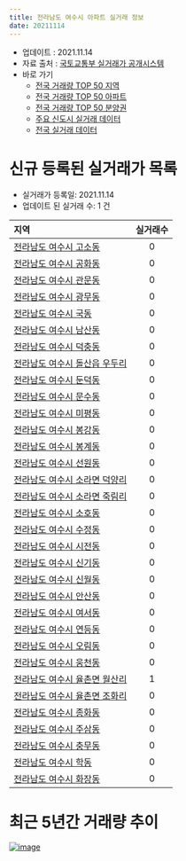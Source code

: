 ```yaml
---
title: 전라남도 여수시 아파트 실거래 정보
date: 20211114
---
```


* 업데이트 : 2021.11.14
* 자료 출처 : [국토교통부 실거래가 공개시스템](http://rt.molit.go.kr)
* 바로 가기
    * [전국 거래량 TOP 50 지역](https://apt-info.github.io/apt-trade-info/tr)
    * [전국 거래량 TOP 50 아파트](https://apt-info.github.io/apt-trade-info/ta)
    * [전국 거래량 TOP 50 분양권](https://apt-info.github.io/apt-trade-info/tb)
    * [주요 신도시 실거래 데이터](https://apt-info.github.io/apt-trade-info/newtown)
    * [전국 실거래 데이터](https://apt-info.github.io/apt-trade-info/all)



<script async src="https://pagead2.googlesyndication.com/pagead/js/adsbygoogle.js"></script>
<!-- 기본광고 -->
<ins class="adsbygoogle"
     style="display:block"
     data-ad-client="ca-pub-1142216861245946"
     data-ad-slot="4805727019"
     data-ad-format="auto"
     data-full-width-responsive="true"></ins>
<script>
     (adsbygoogle = window.adsbygoogle || []).push({});
</script>


# 신규 등록된 실거래가 목록

* 실거래가 등록일: 2021.11.14
* 업데이트 된 실거래 수: 1 건


|지역|실거래수|
|:---|:---:|
|[전라남도 여수시 고소동](https://apt-info.github.io/apt-trade-info/r2028)|0|
|[전라남도 여수시 공화동](https://apt-info.github.io/apt-trade-info/r2052)|0|
|[전라남도 여수시 관문동](https://apt-info.github.io/apt-trade-info/r3616)|0|
|[전라남도 여수시 광무동](https://apt-info.github.io/apt-trade-info/r2043)|0|
|[전라남도 여수시 국동](https://apt-info.github.io/apt-trade-info/r2029)|0|
|[전라남도 여수시 남산동](https://apt-info.github.io/apt-trade-info/r2049)|0|
|[전라남도 여수시 덕충동](https://apt-info.github.io/apt-trade-info/r2046)|0|
|[전라남도 여수시 돌산읍 우두리](https://apt-info.github.io/apt-trade-info/r3096)|0|
|[전라남도 여수시 둔덕동](https://apt-info.github.io/apt-trade-info/r2034)|0|
|[전라남도 여수시 문수동](https://apt-info.github.io/apt-trade-info/r2032)|0|
|[전라남도 여수시 미평동](https://apt-info.github.io/apt-trade-info/r2033)|0|
|[전라남도 여수시 봉강동](https://apt-info.github.io/apt-trade-info/r2044)|0|
|[전라남도 여수시 봉계동](https://apt-info.github.io/apt-trade-info/r2050)|0|
|[전라남도 여수시 선원동](https://apt-info.github.io/apt-trade-info/r2040)|0|
|[전라남도 여수시 소라면 덕양리](https://apt-info.github.io/apt-trade-info/r2041)|0|
|[전라남도 여수시 소라면 죽림리](https://apt-info.github.io/apt-trade-info/r3400)|0|
|[전라남도 여수시 소호동](https://apt-info.github.io/apt-trade-info/r2037)|0|
|[전라남도 여수시 수정동](https://apt-info.github.io/apt-trade-info/r3561)|0|
|[전라남도 여수시 시전동](https://apt-info.github.io/apt-trade-info/r2038)|0|
|[전라남도 여수시 신기동](https://apt-info.github.io/apt-trade-info/r2039)|0|
|[전라남도 여수시 신월동](https://apt-info.github.io/apt-trade-info/r2030)|0|
|[전라남도 여수시 안산동](https://apt-info.github.io/apt-trade-info/r2036)|0|
|[전라남도 여수시 여서동](https://apt-info.github.io/apt-trade-info/r2031)|0|
|[전라남도 여수시 연등동](https://apt-info.github.io/apt-trade-info/r2048)|0|
|[전라남도 여수시 오림동](https://apt-info.github.io/apt-trade-info/r2045)|0|
|[전라남도 여수시 웅천동](https://apt-info.github.io/apt-trade-info/r3137)|0|
|[전라남도 여수시 율촌면 월산리](https://apt-info.github.io/apt-trade-info/r3174)|1|
|[전라남도 여수시 율촌면 조화리](https://apt-info.github.io/apt-trade-info/r2938)|0|
|[전라남도 여수시 종화동](https://apt-info.github.io/apt-trade-info/r2051)|0|
|[전라남도 여수시 주삼동](https://apt-info.github.io/apt-trade-info/r3693)|0|
|[전라남도 여수시 충무동](https://apt-info.github.io/apt-trade-info/r2042)|0|
|[전라남도 여수시 학동](https://apt-info.github.io/apt-trade-info/r2035)|0|
|[전라남도 여수시 화장동](https://apt-info.github.io/apt-trade-info/r2047)|0|



<script async src="https://pagead2.googlesyndication.com/pagead/js/adsbygoogle.js"></script>
<!-- 기본광고 -->
<ins class="adsbygoogle"
     style="display:block"
     data-ad-client="ca-pub-1142216861245946"
     data-ad-slot="4805727019"
     data-ad-format="auto"
     data-full-width-responsive="true"></ins>
<script>
     (adsbygoogle = window.adsbygoogle || []).push({});
</script>


# 최근 5년간 거래량 추이


<div style="width:100%;">
    <canvas id="deal_progress" height="200"></canvas>
</div>

<script>
new Chart(document.getElementById("deal_progress"), {
    type: 'line',
    data: {
        labels: ['16.01','16.02','16.03','16.04','16.05','16.06','16.07','16.08','16.09','16.10','16.11','16.12','17.01','17.02','17.03','17.04','17.05','17.06','17.07','17.08','17.09','17.10','17.11','17.12','18.01','18.02','18.03','18.04','18.05','18.06','18.07','18.08','18.09','18.10','18.11','18.12','19.01','19.02','19.03','19.04','19.05','19.06','19.07','19.08','19.09','19.10','19.11','19.12','20.01','20.02','20.03','20.04','20.05','20.06','20.07','20.08','20.09','20.10','20.11','20.12','21.01','21.02','21.03','21.04','21.05','21.06','21.07','21.08','21.09','21.10','21.11'],
        datasets: [{
            label: '매매/분양권',
            data: [232,241,294,282,221,309,333,484,355,378,335,255,233,307,360,279,359,381,358,608,470,271,281,300,475,331,409,316,302,274,294,268,283,360,314,264,250,318,378,331,304,267,246,244,300,367,391,365,326,567,342,351,425,469,520,420,699,401,376,392,315,309,321,258,269,208,225,239,241,272,46],
            borderColor: "rgba(66, 133, 243, 1)",
            backgroundColor: "rgba(66, 133, 243, 0.05)",
            borderWidth: 1,
            pointRadius: 0,
            fill: false,
            lineTension: 0
        },{
            label: '전/월세',
            data: [260,378,349,303,339,293,343,327,317,276,256,267,299,540,421,342,495,388,439,461,395,297,317,288,305,456,479,378,409,337,444,387,309,314,308,290,306,499,459,412,489,308,438,404,325,306,310,312,253,347,309,364,351,296,416,351,317,297,294,381,361,385,347,364,356,307,417,422,328,311,110],
            borderColor: "rgba(255, 90, 0, 1)",
            backgroundColor: "rgba(255, 90, 0, 0.05)",
            borderWidth: 1,
            pointRadius: 0,
            fill: false,
            lineTension: 0
        },{
            label: '합계',
            data: [492,619,643,585,560,602,676,811,672,654,591,522,532,847,781,621,854,769,797,1069,865,568,598,588,780,787,888,694,711,611,738,655,592,674,622,554,556,817,837,743,793,575,684,648,625,673,701,677,579,914,651,715,776,765,936,771,1016,698,670,773,676,694,668,622,625,515,642,661,569,583,156],
            borderColor: "rgba(0, 0, 0, 1)",
            backgroundColor: "rgba(0, 0, 0, 0.03)",
            borderWidth: 0.1,
            pointRadius: 0,
            fill: true,
            lineTension: 0
        }
        ]
    },
    options: {
        responsive: true,
        title: {
            display: false
        },
        tooltips: {
            mode: 'index',
            intersect: false
        },
        hover: {
            mode: 'nearest',
            intersect: true
        },
        scales: {
            xAxes: [{
                display: true,
                scaleLabel: {
                    display: true,
                    labelString: '년/월'
                }
            }],
            yAxes: [{
                display: true,
                ticks: {
                    suggestedMin: 0,
                },
                scaleLabel: {
                    display: true,
                    labelString: '실거래 수'
                }
            }]
        }
    }
});

</script>


[![image](https://apt-info.github.io/images/2020-01-03-apt-trade-info/1024x500.png)](https://play.google.com/store/apps/details?id=com.aptinfo.apttradeinfo)

